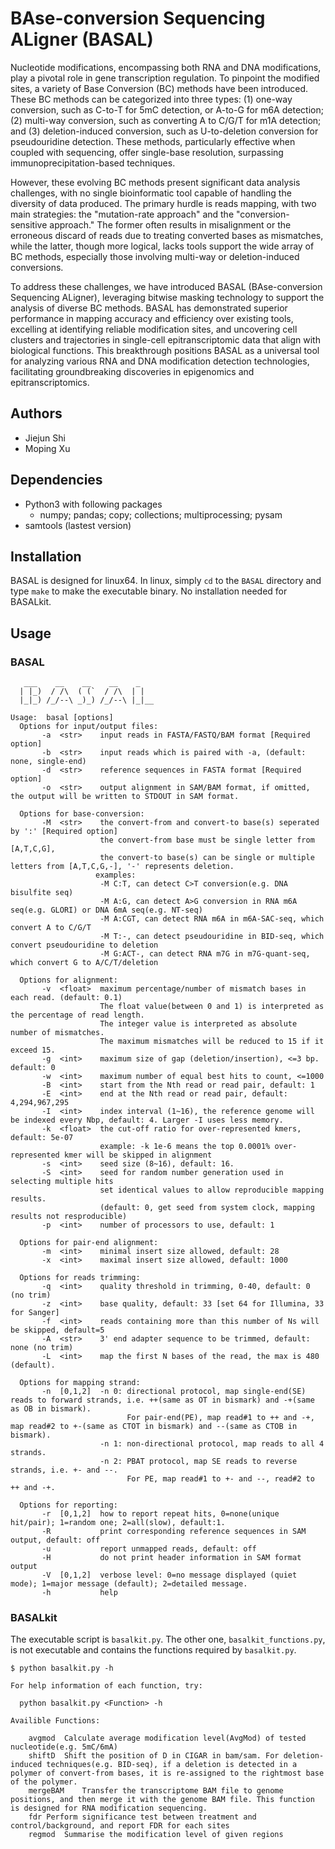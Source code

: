 # BAse-conversion Sequencing ALigner (BASAL)
Nucleotide modifications, encompassing both RNA and DNA modifications, play a pivotal role in gene transcription regulation. To pinpoint the modified sites, a variety of Base Conversion (BC) methods have been introduced. These BC methods can be categorized into three types: (1) one-way conversion, such as C-to-T for 5mC detection, or A-to-G for m6A detection; (2) multi-way conversion, such as converting A to C/G/T for m1A detection; and (3) deletion-induced conversion, such as U-to-deletion conversion for pseudouridine detection. These methods, particularly effective when coupled with sequencing, offer single-base resolution, surpassing immunoprecipitation-based techniques. 

However, these evolving BC methods present significant data analysis challenges, with no single bioinformatic tool capable of handling the diversity of data produced. The primary hurdle is reads mapping, with two main strategies: the "mutation-rate approach" and the "conversion-sensitive approach." The former often results in misalignment or the erroneous discard of reads due to treating converted bases as mismatches, while the latter, though more logical, lacks tools support the wide array of BC methods, especially those involving multi-way or deletion-induced conversions.

To address these challenges, we have introduced BASAL (BAse-conversion Sequencing ALigner), leveraging bitwise masking technology to support the analysis of diverse BC methods. BASAL has demonstrated superior performance in mapping accuracy and efficiency over existing tools, excelling at identifying reliable modification sites, and uncovering cell clusters and trajectories in single-cell epitranscriptomic data that align with biological functions. This breakthrough positions BASAL as a universal tool for analyzing various RNA and DNA modification detection technologies, facilitating groundbreaking discoveries in epigenomics and epitranscriptomics.

## Authors
- Jiejun Shi
- Moping Xu
## Dependencies
- Python3 with following packages
  - numpy; pandas; copy; collections; multiprocessing; pysam
- samtools (lastest version)
## Installation
BASAL is designed for linux64. In linux, simply `cd` to the `BASAL` directory and type `make` to make the executable binary.
No installation needed for BASALkit.
## Usage
### BASAL
	   ___    __    __    __    _
	  | |_)  / /\  ( (`  / /\  | |
	  |_|_) /_/--\ _)_) /_/--\ |_|__
	
	Usage:  basal [options]
	  Options for input/output files:
	       -a  <str>    input reads in FASTA/FASTQ/BAM format [Required option]
	       -b  <str>    input reads which is paired with -a, (default: none, single-end)
	       -d  <str>    reference sequences in FASTA format [Required option]
	       -o  <str>    output alignment in SAM/BAM format, if omitted, the output will be written to STDOUT in SAM format.
	
	  Options for base-conversion:
	       -M  <str>    the convert-from and convert-to base(s) seperated by ':' [Required option]
	                    the convert-from base must be single letter from [A,T,C,G],
	                    the convert-to base(s) can be single or multiple letters from [A,T,C,G,-], '-' represents deletion.
	                   examples:
	                    -M C:T, can detect C>T conversion(e.g. DNA bisulfite seq)
	                    -M A:G, can detect A>G conversion in RNA m6A seq(e.g. GLORI) or DNA 6mA seq(e.g. NT-seq)
	                    -M A:CGT, can detect RNA m6A in m6A-SAC-seq, which convert A to C/G/T
	                    -M T:-, can detect pseudouridine in BID-seq, which convert pseudouridine to deletion
	                    -M G:ACT-, can detect RNA m7G in m7G-quant-seq, which convert G to A/C/T/deletion
	
	  Options for alignment:
	       -v  <float>  maximum percentage/number of mismatch bases in each read. (default: 0.1)
	                    The float value(between 0 and 1) is interpreted as the percentage of read length.
	                    The integer value is interpreted as absolute number of mismatches.
	                    The maximum mismatches will be reduced to 15 if it exceed 15.
	       -g  <int>    maximum size of gap (deletion/insertion), <=3 bp. default: 0
	       -w  <int>    maximum number of equal best hits to count, <=1000
	       -B  <int>    start from the Nth read or read pair, default: 1
	       -E  <int>    end at the Nth read or read pair, default: 4,294,967,295
	       -I  <int>    index interval (1~16), the reference genome will be indexed every Nbp, default: 4. Larger -I uses less memory.
	       -k  <float>  the cut-off ratio for over-represented kmers, default: 5e-07
	                    example: -k 1e-6 means the top 0.0001% over-represented kmer will be skipped in alignment
	       -s  <int>    seed size (8~16), default: 16.
	       -S  <int>    seed for random number generation used in selecting multiple hits
	                    set identical values to allow reproducible mapping results.
	                    (default: 0, get seed from system clock, mapping results not resproducible)
	       -p  <int>    number of processors to use, default: 1
	
	  Options for pair-end alignment:
	       -m  <int>    minimal insert size allowed, default: 28
	       -x  <int>    maximal insert size allowed, default: 1000
	
	  Options for reads trimming:
	       -q  <int>    quality threshold in trimming, 0-40, default: 0 (no trim)
	       -z  <int>    base quality, default: 33 [set 64 for Illumina, 33 for Sanger]
	       -f  <int>    reads containing more than this number of Ns will be skipped, default=5
	       -A  <str>    3' end adapter sequence to be trimmed, default: none (no trim)
	       -L  <int>    map the first N bases of the read, the max is 480 (default).
	
	  Options for mapping strand:
	       -n  [0,1,2]  -n 0: directional protocol, map single-end(SE) reads to forward strands, i.e. ++(same as OT in bismark) and -+(same as OB in bismark).
	                          For pair-end(PE), map read#1 to ++ and -+, map read#2 to +-(same as CTOT in bismark) and --(same as CTOB in bismark).
	                    -n 1: non-directional protocol, map reads to all 4 strands.
	                    -n 2: PBAT protocol, map SE reads to reverse strands, i.e. +- and --.
	                          For PE, map read#1 to +- and --, read#2 to ++ and -+.
	
	  Options for reporting:
	       -r  [0,1,2]  how to report repeat hits, 0=none(unique hit/pair); 1=random one; 2=all(slow), default:1.
	       -R           print corresponding reference sequences in SAM output, default: off
	       -u           report unmapped reads, default: off
	       -H           do not print header information in SAM format output
	       -V  [0,1,2]  verbose level: 0=no message displayed (quiet mode); 1=major message (default); 2=detailed message.
	       -h           help

### BASALkit
The executable script is `basalkit.py`. The other one, `basalkit_functions.py`, is not executable and contains the functions required by `basalkit.py`.

	$ python basalkit.py -h
		
	For help information of each function, try:
	
	  python basalkit.py <Function> -h
	
	Availible Functions:
	
		avgmod	Calculate average modification level(AvgMod) of tested nucleotide(e.g. 5mC/6mA)
		shiftD	Shift the position of D in CIGAR in bam/sam. For deletion-induced techniques(e.g. BID-seq), if a deletion is detected in a polymer of convert-from bases, it is re-assigned to the rightmost base of the polymer.
		mergeBAM	Transfer the transcriptome BAM file to genome positions, and then merge it with the genome BAM file. This function is designed for RNA modification sequencing.
		fdr	Perform significance test between treatment and control/background, and report FDR for each sites
		regmod	Summarise the modification level of given regions

